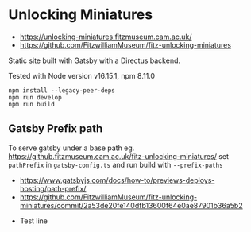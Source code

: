 # Unlocking Miniatures

- https://unlocking-miniatures.fitzmuseum.cam.ac.uk/
- https://github.com/FitzwilliamMuseum/fitz-unlocking-miniatures

Static site built with Gatsby with a Directus backend.

Tested with Node version v16.15.1, npm 8.11.0

```
npm install --legacy-peer-deps
npm run develop
npm run build
```

## Gatsby Prefix path

To serve gatsby under a base path eg. https://github.fitzmuseum.cam.ac.uk/fitz-unlocking-miniatures/ set `pathPrefix` in `gatsby-config.ts` and run build with `--prefix-paths`

- https://www.gatsbyjs.com/docs/how-to/previews-deploys-hosting/path-prefix/
- https://github.com/FitzwilliamMuseum/fitz-unlocking-miniatures/commit/2a53de20fe140dfb13600f64e0ae87901b36a5b2

* Test line
